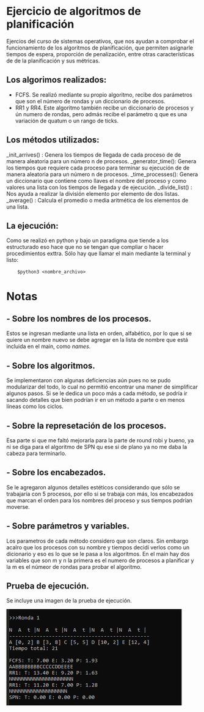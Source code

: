 # Ejercicio de algoritmos de planificación

Ejercios del curso de sistemas operativos, que nos ayudan a comprobar
el funcionamiento de los algoritmos de planificación, que permiten
asignarle tiempos de espera, proporción de penalización, entre otras
características de de la planificación y sus métricas.

## Los algorimos realizados:

- FCFS. Se realizó mediante su propio algoritmo, recibe dos parámetros
que son el número de rondas y un diccionario de procesos.
- RR1 y RR4. Este algoritmo también recibe un diccionario de procesos
y ún numero de rondas, pero admás recibe el parámetro q que es una
variación de quatum o un rango de ticks.


## Los métodos utilizados:

 _init_arrives() : Genera los tiempos de llegada de cada proceso de
de manera aleatoria para un número n de procesos.
 _generator_time():  Genera los tiempos que requiere cada proceso para
terminar su ejecución de de manera aleatoria para 
un número n de procesos.
 _time_processes(): Genera un diccionario que contiene como llaves el 
nombre del proceso y como valores una lista con
los tiempos de llegada y de ejecución.
 _divide_list() : Nos ayuda a realizar la división elemento por
elemento de dos listas.
 _average() : Calcula el promedio o media aritmética
de los elementos de una lista. 


## La ejecución:

Como se realizó en python y bajo un paradigma que tiende a los estructurado
eso hace que no se tengan que compliar o hacer procedimientos exttra. Sólo
hay que llamar el main mediante la terminal y listo:

		$python3 <nombre_archivo>

# Notas

##  - Sobre los nombres de los procesos.
	
Estos se ingresan mediante una lista en orden, alfabético, por lo que si
se quiere un nombre nuevo se debe agregar en la lista de nombre que está incluida
 en el main, como _names_.

## - Sobre los algoritmos.
	
Se implementaron con algunas deficiencias aún pues no se pudo modularizar del
todo, lo cual no permitió encontrar una maner de simplificar algunos pasos.
Si se le dedica un poco más a cada método, se podría ir sacando detalles que
bien podrían ir en un método a parte o en menos líneas como los ciclos.

## - Sobre la represetación de los procesos.
	
Esa parte si que me faltó mejorarla para la parte de round robi y bueno,
ya ni se diga para el algoritmo de SPN qu ese si de plano ya no me daba
la cabeza para terminarlo.

## - Sobre los encabezados.
	
Se le agregaron algunos detalles estéticos considerando que sólo se trabajaría
con 5 procesos, por ello si se trabaja con más, los encabezados que marcan el
orden para los nombres del proceso y sus tiempos podrían moverse.

## - Sobre parámetros y variables.

Los parametros de cada método considero que son claros. Sin embargo acalro que
los procesos con su nombre y tiempos decidí verlos como un dicionario y eso es
lo que se le pasa a los algoritmos. En el main hay dos variables que son m y n
la primera es el numero de procesos a planificar y la m es el númeor de rondas
para probar el algoritmo.

## Prueba de ejecución.
	
Se incluye una imagen de la prueba de ejecución.

 ![captura](tareas/2/MartinezNiver/images/captura.PNG)
